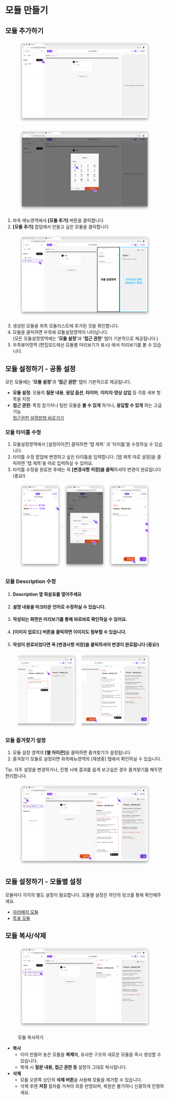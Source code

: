 # 모듈 만들기

## 모듈 추가하기

<div data-full-width="false"><figure><img src="../.gitbook/assets/Group 24.png" alt=""><figcaption></figcaption></figure></div>

<figure><img src="../.gitbook/assets/Group 23 (4).png" alt=""><figcaption></figcaption></figure>

1. 좌측 메뉴영역에서 **\[모듈 추가]** 버튼을 클릭합니다
2. **\[모듈 추가]** 팝업에서 만들고 싶은 모듈을 클릭합니다

<figure><img src="../.gitbook/assets/Group 24 (1).png" alt=""><figcaption></figcaption></figure>

3. 생성된 모듈을 좌측 모듈리스트에 추가된 것을 확인합니다.
4. 모듈을 클릭하면 우측에 모듈설정영역이 나타납니다.\
   (모든 모듈설정영역에는 **‘모듈 설정’**&#xACFC; **‘접근 권한’** 탭이 기본적으로 제공됩니다.)
5. 우측뷰어영역 (편집모드에선 모듈별 미리보기가 표시) 에서 미리보기를 볼 수 있습니다.



## 모듈 설정하기 - 공통 설정

모든 모듈에는 **‘모듈 설정’**&#xACFC; **‘접근 권한’** 탭이 기본적으로 제공됩니다.

* **모듈 설정**: 모듈의 **질문 내용**, **응답 옵션**, **타이머**, **이미지·영상 삽입** 등 각종 세부 항목을 지정
* **접근 권한**: 특정 참가자나 팀만 모듈을 **볼 수 있게** 하거나, **응답할 수 있게** 하는 고급 기능\
  [접근권한 설정방법 바로가기](undefined-4.md)

### 모듈 타이틀 수정

1. 모듈설정영역에서 \[설정아이콘] 클릭하면 '탭 제목' 과 '타이틀'을 수정하실 수 있습니다.
2. 타이틀 수정 팝업에 변경하고 싶은 타이틀을 입력합니다. \[탭 제목 따로 설정]을 클릭하면 '탭 제목'을 따로 입력하실 수 있어요.
3. 타이틀 수정을 완료한 후에는 꼭 **\[변경사항 저장]을 클릭**하셔야 변경이 완료됩니다 (중요!)

<figure><img src="../.gitbook/assets/Group 27 (1).png" alt=""><figcaption></figcaption></figure>

### 모듈 Description 수정

1. #### Description 옆 화살표를 열어주세요
2. #### 설명 내용을 마크타운 언어로 수정하실 수 있습니다.&#x20;
3. #### 작성되는 화면은 미리보기를 통해 바로바로 확인하실 수 있어요.
4. #### \[이미지 업로드] 버튼을 클릭하면 이미지도 첨부할 수 있습니다.
5. #### 작성이 완료되었다면 꼭 **\[변경사항 저장]을 클릭**하셔야 변경이 완료됩니다 (중요!)

<figure><img src="../.gitbook/assets/Group 28.png" alt=""><figcaption></figcaption></figure>

### 모듈 즐겨찾기 설정

1. 모듈 설정 영역의 **\[별 아이콘]**&#xC744; 클릭하면 즐겨찾기가 설정됩니다
2. 즐겨찾기 모듈로 설정되면 좌측메뉴영역의 \[재생중] 탭에서 확인하실 수 있습니다.

Tip. 자주 설정을 변경하거나, 진행 시에 결과를 쉽게 보고싶은 경우 즐겨찾기를 해두면 편리합니다.

<figure><img src="../.gitbook/assets/Group 29.png" alt=""><figcaption></figcaption></figure>



## 모듈 설정하기 - 모듈별 설정

모듈마다 각각의 별도 설정이 필요합니다. 모듈별 설정은 하단의 링크를 통해 확인해주세요.

* [자리배치 모듈](../undefined-4/undefined.md)
* [투표 모듈](../undefined-4/undefined-1.md)



## 모듈 복사/삭제

<figure><img src="../.gitbook/assets/Group 30.png" alt=""><figcaption><p>모듈 복사하기</p></figcaption></figure>

* **복사**
  * 이미 만들어 놓은 모듈을 **복제**해, 유사한 구조의 새로운 모듈을 즉시 생성할 수 있습니다.
  * 복제 시 **질문 내용, 접근 권한 등** 설정이 그대로 복사됩니다.
* **삭제**
  * 모듈 오른쪽 상단의 **삭제 버튼**을 사용해 모듈을 제거할 수 있습니다.
  * 삭제 후엔 **저장** 절차를 거쳐야 최종 반영되며, 복원은 불가하니 신중하게 진행하세요.





